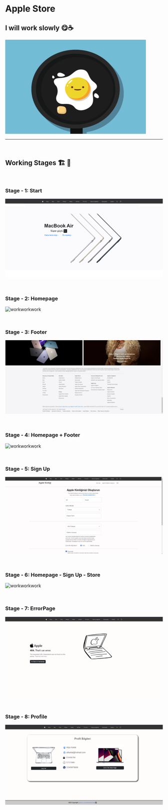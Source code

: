 # Apple Store

## I will work slowly 😋☕

<img src="https://github.com/alikartalonline/Apple-Store/blob/main/assets/loading.gif" width="450" height="300" alt="Loading...">


<br>
<hr>
<br>

## Working Stages 🏗️ 🚧 

<br>

### Stage - 1: Start

![workworkwork](https://github.com/alikartalonline/Apple-Store/blob/main/assets/chapter1.png)

<br>

### Stage - 2: Homepage

![workworkwork](https://github.com/alikartalonline/Apple-Store/blob/main/assets/working1.gif)


<br>

### Stage - 3: Footer

![workworkwork](https://github.com/alikartalonline/Apple-Store/blob/main/assets/footer.png)

<br>

### Stage - 4: Homepage + Footer 

![workworkwork](https://github.com/alikartalonline/Apple-Store/blob/main/assets/working2.gif)

<br>

### Stage - 5: Sign Up

![workworkwork](https://github.com/alikartalonline/Apple-Store/blob/main/assets/working3.gif)

<br>

### Stage - 6: Homepage - Sign Up - Store

![workworkwork](https://github.com/alikartalonline/Apple-Store/blob/main/assets/working4.gif)

<br>

### Stage - 7: ErrorPage

![workworkwork](https://github.com/alikartalonline/Apple-Store/blob/main/assets/errorPage.png)

<br>

### Stage - 8: Profile

![workworkwork](https://github.com/alikartalonline/Apple-Store/blob/main/assets/Profile.png)



